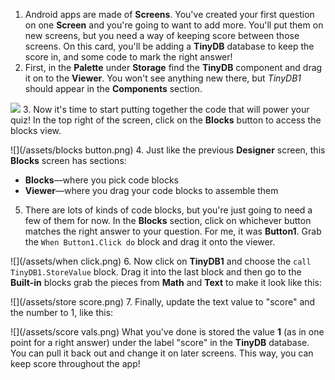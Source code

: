 1. Android apps are made of **Screens**. You've created your first question on one **Screen** and you're going to want to add more. You'll put them on new screens, but you need a way of keeping score between those screens. On this card, you'll be adding a **TinyDB** database to keep the score in, and some code to mark the right answer!
2. First, in the **Palette** under **Storage** find the **TinyDB** component and drag it on to the **Viewer**. You won't see anything new there, but *TinyDB1* should appear in the **Components** section.

  ![](/assets/tinydb.png)
3. Now it's time to start putting together the code that will power your quiz! In the top right of the screen, click on the **Blocks** button to access the blocks view.

  ![](/assets/blocks button.png)
4. Just like the previous **Designer** screen, this **Blocks** screen has sections:  
  * **Blocks**—where you pick code blocks
  * **Viewer**—where you drag your code blocks to assemble them
5. There are lots of kinds of code blocks, but you're just going to need a few of them for now. In the **Blocks** section, click on whichever button matches the right answer to your question. For me, it was **Button1**. Grab the `When Button1.Click do` block and drag it onto the viewer.

  ![](/assets/when click.png)
6. Now click on **TinyDB1** and choose the `call TinyDB1.StoreValue` block. Drag it into the last block and then go to the **Built-in** blocks grab the pieces from **Math** and **Text** to make it look like this:
  
  ![](/assets/store score.png)
7. Finally, update the text value to "score" and the number to 1, like this:
  
  ![](/assets/score vals.png)
  What you've done is stored the value **1** (as in one point for a right answer) under the label "score" in the **TinyDB** database. You can pull it back out and change it on later screens. This way, you can keep score throughout the app!